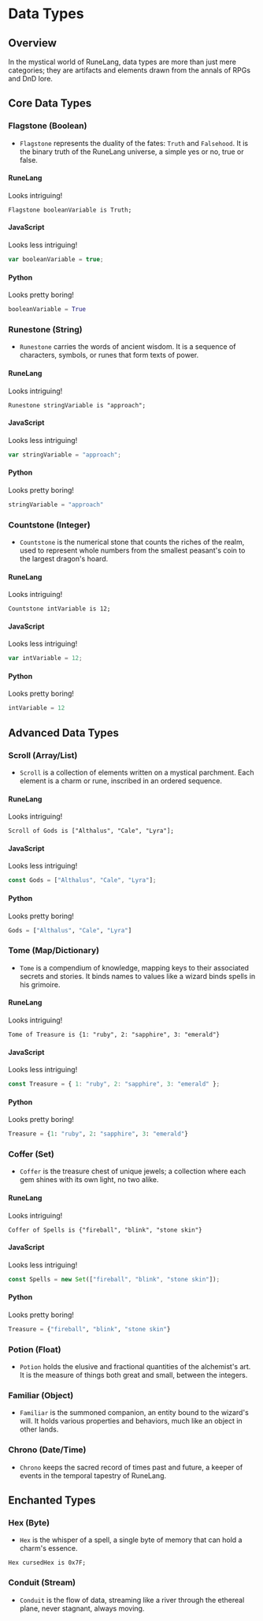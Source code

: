 # Data Types

## Overview

In the mystical world of RuneLang, data types are more than just mere categories; they are artifacts and elements drawn from the annals of RPGs and DnD lore.

## Core Data Types

### Flagstone (Boolean)

- `Flagstone` represents the duality of the fates: `Truth` and `Falsehood`. It is the binary truth of the RuneLang universe, a simple yes or no, true or false.

<!-- tabs:start -->

#### **RuneLang**

Looks intriguing!

```runelang
Flagstone booleanVariable is Truth;
```

#### **JavaScript**

Looks less intriguing!

```javascript
var booleanVariable = true;
```

#### **Python**

Looks pretty boring!

```python
booleanVariable = True
```

<!-- tabs:end -->

### Runestone (String)

- `Runestone` carries the words of ancient wisdom. It is a sequence of characters, symbols, or runes that form texts of power.

<!-- tabs:start -->

#### **RuneLang**

Looks intriguing!

```runelang
Runestone stringVariable is "approach";
```

#### **JavaScript**

Looks less intriguing!

```javascript
var stringVariable = "approach";
```

#### **Python**

Looks pretty boring!

```python
stringVariable = "approach"
```

<!-- tabs:end -->

### Countstone (Integer)

- `Countstone` is the numerical stone that counts the riches of the realm, used to represent whole numbers from the smallest peasant's coin to the largest dragon's hoard.

<!-- tabs:start -->

#### **RuneLang**

Looks intriguing!

```runelang
Countstone intVariable is 12;
```

#### **JavaScript**

Looks less intriguing!

```javascript
var intVariable = 12;
```

#### **Python**

Looks pretty boring!

```python
intVariable = 12
```

<!-- tabs:end -->

## Advanced Data Types

### Scroll (Array/List)

- `Scroll` is a collection of elements written on a mystical parchment. Each element is a charm or rune, inscribed in an ordered sequence.

<!-- tabs:start -->

#### **RuneLang**

Looks intriguing!

```runelang
Scroll of Gods is ["Althalus", "Cale", "Lyra"];
```

#### **JavaScript**

Looks less intriguing!

```javascript
const Gods = ["Althalus", "Cale", "Lyra"];
```

#### **Python**

Looks pretty boring!

```python
Gods = ["Althalus", "Cale", "Lyra"]
```

<!-- tabs:end -->

### Tome (Map/Dictionary)

- `Tome` is a compendium of knowledge, mapping keys to their associated secrets and stories. It binds names to values like a wizard binds spells in his grimoire.

<!-- tabs:start -->

#### **RuneLang**

Looks intriguing!

```runelang
Tome of Treasure is {1: "ruby", 2: "sapphire", 3: "emerald"}
```

#### **JavaScript**

Looks less intriguing!

```javascript
const Treasure = { 1: "ruby", 2: "sapphire", 3: "emerald" };
```

#### **Python**

Looks pretty boring!

```python
Treasure = {1: "ruby", 2: "sapphire", 3: "emerald"}
```

<!-- tabs:end -->

### Coffer (Set)

- `Coffer` is the treasure chest of unique jewels; a collection where each gem shines with its own light, no two alike.

<!-- tabs:start -->

#### **RuneLang**

Looks intriguing!

```runelang
Coffer of Spells is {"fireball", "blink", "stone skin"}
```

#### **JavaScript**

Looks less intriguing!

```javascript
const Spells = new Set(["fireball", "blink", "stone skin"]);
```

#### **Python**

Looks pretty boring!

```python
Treasure = {"fireball", "blink", "stone skin"}
```

<!-- tabs:end -->

### Potion (Float)

- `Potion` holds the elusive and fractional quantities of the alchemist's art. It is the measure of things both great and small, between the integers.

### Familiar (Object)

- `Familiar` is the summoned companion, an entity bound to the wizard's will. It holds various properties and behaviors, much like an object in other lands.

### Chrono (Date/Time)

- `Chrono` keeps the sacred record of times past and future, a keeper of events in the temporal tapestry of RuneLang.

## Enchanted Types

### Hex (Byte)

- `Hex` is the whisper of a spell, a single byte of memory that can hold a charm's essence.

```runelang
Hex cursedHex is 0x7F;
```

### Conduit (Stream)

- `Conduit` is the flow of data, streaming like a river through the ethereal plane, never stagnant, always moving.
